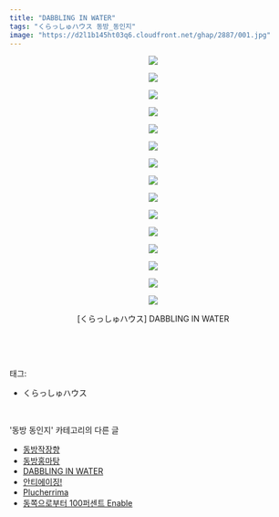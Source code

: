 ```yaml
---
title: "DABBLING IN WATER"
tags: "くらっしゅハウス 동방_동인지"
image: "https://d2l1b145ht03q6.cloudfront.net/ghap/2887/001.jpg"
---
```

<div class="article">
<p style="text-align: center; clear: none; float: none;"><img src="{{ site.imgserver1 }}/ghap/2887/001.jpg"/></p>
<p style="text-align: center; clear: none; float: none;"><img src="{{ site.imgserver1 }}/ghap/2887/002.jpg"/></p>
<p style="text-align: center; clear: none; float: none;"><img src="{{ site.imgserver1 }}/ghap/2887/003.jpg"/></p>
<p style="text-align: center; clear: none; float: none;"><img src="{{ site.imgserver1 }}/ghap/2887/004.jpg"/></p>
<p style="text-align: center; clear: none; float: none;"><img src="{{ site.imgserver1 }}/ghap/2887/005.jpg"/></p>
<p style="text-align: center; clear: none; float: none;"><img src="{{ site.imgserver1 }}/ghap/2887/006.jpg"/></p>
<p style="text-align: center; clear: none; float: none;"><img src="{{ site.imgserver1 }}/ghap/2887/007.jpg"/></p>
<p style="text-align: center; clear: none; float: none;"><img src="{{ site.imgserver1 }}/ghap/2887/008.jpg"/></p>
<p style="text-align: center; clear: none; float: none;"><img src="{{ site.imgserver1 }}/ghap/2887/009.jpg"/></p>
<p style="text-align: center; clear: none; float: none;"><img src="{{ site.imgserver1 }}/ghap/2887/010.jpg"/></p>
<p style="text-align: center; clear: none; float: none;"><img src="{{ site.imgserver1 }}/ghap/2887/011.jpg"/></p>
<p style="text-align: center; clear: none; float: none;"><img src="{{ site.imgserver1 }}/ghap/2887/012.jpg"/></p>
<p style="text-align: center; clear: none; float: none;"><img src="{{ site.imgserver1 }}/ghap/2887/013.jpg"/></p>
<p style="text-align: center; clear: none; float: none;"><img src="{{ site.imgserver1 }}/ghap/2887/014.jpg"/></p>
<p style="text-align: center; clear: none; float: none;"><img src="{{ site.imgserver1 }}/ghap/2887/015.jpg"/></p>
<p style="text-align: center; clear: none; float: none;">[くらっしゅハウス] DABBLING IN WATER</p>
<p><br/></p>
</div><br/>
<div class="tagTrail">
<p>태그: </p>
<ul>
<li>くらっしゅハウス</li>
</ul>
</div><br/>
<div class="another">
<p>'동방 동인지' 카테고리의 다른 글</p>
<ul>
<li><a href="/ghap_2890">동방작장향</a></li>
<li><a href="/ghap_2889">동방홍마탕</a></li>
<li><a href="/ghap_2887">DABBLING IN WATER</a></li>
<li><a href="/ghap_2886">안티에이징!</a></li>
<li><a href="/ghap_2885">Plucherrima</a></li>
<li><a href="/ghap_2884">동쪽으로부터 100퍼센트 Enable</a></li>
</ul>
</div><br/>
<div class="cb_module cb_fluid">
<div class="cb_wrt cb_profile">
</div><!-- commentList close -->
</div><br/>
